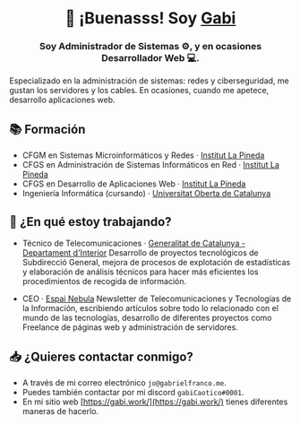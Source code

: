 <h1 align="center">
👋 ¡Buenasss! Soy <a href="https://gabi.work/" target="_blank">Gabi</a>
</h1>

<h3 align="center">
Soy Administrador de Sistemas ⚙️, y en ocasiones Desarrollador Web 💻.
</h3>

Especializado en la administración de sistemas: redes y ciberseguridad, me gustan los servidores y los cables. En ocasiones, cuando me apetece, desarrollo aplicaciones web.

## 📚 Formación
- CFGM en Sistemas Microinformáticos y Redes · [Institut La Pineda](http://inslapineda.cat)
- CFGS en Administración de Sistemas Informáticos en Red · [Institut La Pineda](http://inslapineda.cat)
- CFGS en Desarrollo de Aplicaciones Web · [Institut La Pineda](http://inslapineda.cat)
- Ingeniería Informática (cursando) · [Universitat Oberta de Catalunya](https://www.uoc.edu/)

## 📲 ¿En qué estoy trabajando?
- Técnico de Telecomunicaciones · [Generalitat de Catalunya - Departament d'Interior](https://interior.gencat.cat/ca/inici/index.html)
Desarrollo de proyectos tecnológicos de Subdirecció General, mejora de procesos de explotación de estadísticas y elaboración de análisis técnicos para hacer más eficientes los procedimientos de recogida de información.

- CEO · [Espai Nebula](https://nebula.cat/)
Newsletter de Telecomunicaciones y Tecnologías de la Información, escribiendo artículos sobre todo lo relacionado con el mundo de las tecnologías, desarrollo de diferentes proyectos como Freelance de páginas web y administración de servidores.

## 📥 ¿Quieres contactar conmigo?
- A través de mi correo electrónico `jo@gabrielfranco.me`.
- Puedes también contactar por mi discord `gabiCaotico#0001`.
- En mi sitio web [https://gabi.work/](https://gabi.work/) tienes diferentes maneras de hacerlo.
